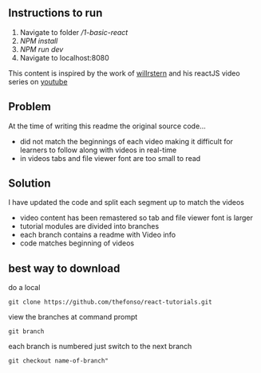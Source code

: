 ## Instructions to run
1. Navigate to folder */1-basic-react*
2. *NPM install*
3. *NPM run dev*
4. Navigate to localhost:8080



This content is inspired by the work of [willrstern](https://github.com/learncodeacademy/react-js-tutorials)
and his reactJS video series on [youtube](https://www.youtube.com/watch?v=MhkGQAoc7bc&t=3s) 

## Problem

At the time of writing this readme the original source code... 

- did not match the beginnings of each video making it difficult for learners to follow along with videos in real-time
- in videos tabs and file viewer font are too small to read

## Solution

I have updated the code and split each segment up to match the videos

- video content has been remastered so tab and file viewer font is larger 
- tutorial modules are divided into branches
- each branch contains a readme with Video info
- code matches beginning of videos


## best way to download
do a local 

```$xslt
git clone https://github.com/thefonso/react-tutorials.git
```

view the branches at command prompt

```$xslt
git branch
```

each branch is numbered just switch to the next branch


```$xslt
git checkout name-of-branch"
```